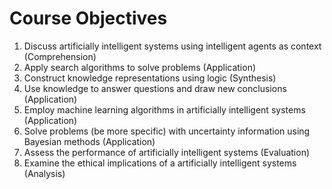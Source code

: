 # Course Objectives

1.  Discuss artificially intelligent systems using intelligent agents as context (Comprehension)
2.  Apply search algorithms to solve problems (Application)
3.  Construct knowledge representations using logic (Synthesis)
4.  Use knowledge to answer questions and draw new conclusions (Application)
5.  Employ machine learning algorithms in artificially intelligent systems (Application)
6.  Solve problems (be more specific) with uncertainty information using Bayesian methods (Application)
7.  Assess the performance of artificially intelligent systems (Evaluation)
8.  Examine the ethical implications of a artificially intelligent systems (Analysis)
